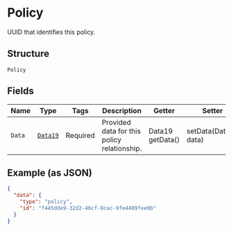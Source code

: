 
# Policy

UUID that identifies this policy.

## Structure

`Policy`

## Fields

| Name | Type | Tags | Description | Getter | Setter |
|  --- | --- | --- | --- | --- | --- |
| `Data` | [`Data19`](../../doc/models/data-19.md) | Required | Provided data for this policy relationship. | Data19 getData() | setData(Data19 data) |

## Example (as JSON)

```json
{
  "data": {
    "type": "policy",
    "id": "f445dde9-32d2-46cf-8cac-9fe4409fee0b"
  }
}
```

